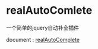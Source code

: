 realAutoComlete
===============

一个简单的jquery自动补全插件

document : <a target="_blank" href="http://chanble.github.io/realAutoComplete/">realAutoComplete</a>
